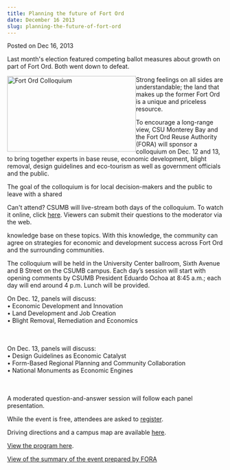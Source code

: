 ```yaml
---
title: Planning the future of Fort Ord
date: December 16 2013
slug: planning-the-future-of-fort-ord
---
```


 



<span class="date">Posted on Dec 16, 2013    </span>
<p>Last month&apos;s election featured competing ballot measures about
growth on part of Fort Ord. Both went down to defeat.</p>
<p><img alt="Fort Ord Colloquium" src="https://news.csumb.edu/sites/default/files/65/attachments/news/images/fort_ord_colloquium_invite.jpg" style="float:left; width:300px; height:176px">Strong feelings on
all sides are understandable; the land that makes up the former
Fort Ord is a unique and priceless resource. &#x2028;</img></p>
<p>To encourage a long-range view, CSU Monterey Bay and the Fort
Ord Reuse Authority (FORA) will sponsor a colloquium on Dec. 12 and
13, to bring together experts in base reuse, economic development,
blight removal, design guidelines and eco-tourism as well as
government officials and the public.</p>
<p>The goal of the colloquium is for local decision-makers and the
public to leave with a shared</p>
<p class="pullquote">Can&apos;t attend? CSUMB will live-stream both days
of the colloquium. To watch it online, click <a href="https://media.csumb.edu/www/player/encoder.php?en=5&amp;cc=1&amp;q=1" rel="nofollow">here</a>. Viewers can submit their questions to the
moderator via the web.</p>
<p>knowledge base on these topics. With this knowledge, the
community can agree on strategies for economic and development
success across Fort Ord and the surrounding communities.</p>
<p>The colloquium will be held in the University Center ballroom,
Sixth Avenue and B Street on the CSUMB campus. Each day&#x2019;s session
will start with opening comments by CSUMB President Eduardo Ochoa
at 8:45 a.m.; each day will end around 4 p.m. Lunch will be
provided.</p>
<p>On Dec. 12, panels will discuss:<br>
&#x2022; Economic Development and Innovation<br>
&#x2022; Land Development and Job Creation<br>
&#x2022; Blight Removal, Remediation and Economics</br></br></br></p>
<p>On Dec. 13, panels will discuss:<br>
&#x2022; Design Guidelines as Economic Catalyst<br>
&#x2022; Form-Based Regional Planning and Community Collaboration<br>
&#x2022; National Monuments as Economic Engines</br></br></br></p>
<p>A moderated question-and-answer session will follow each panel
presentation.</p>
<p>While the event is free, attendees are asked to <a href="https://www.fortordcolloquium.eventbrite.com" rel="nofollow">register</a>.</p>
<p>Driving directions and a campus map are available <a href="https://csumb.edu/maps" rel="nofollow">here</a>.</p>
<p><a href="https://news.csumb.edu/sites/default/files/65/attachments/news/files/fort_ord_colloquium_program_0.pdf" rel="nofollow">View the program here</a>.</p>
<p><a href="https://news.csumb.edu/sites/default/files/65/attachments/news/files/colloquium_summary.pdf" rel="nofollow">View of the summary of the event prepared by
FORA</a></p>
<p>&#xA0;</p>
<p><br>
&#xA0;</br></p>





 
